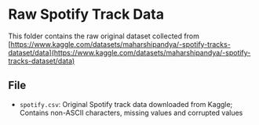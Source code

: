 # Raw Spotify Track Data

This folder contains the raw original dataset collected from [https://www.kaggle.com/datasets/maharshipandya/-spotify-tracks-dataset/data](https://www.kaggle.com/datasets/maharshipandya/-spotify-tracks-dataset/data)

## File
- `spotify.csv`: Original Spotify track data downloaded from Kaggle; Contains non-ASCII characters, missing values and corrupted values
